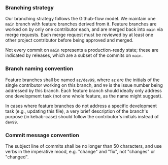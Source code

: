 ### Branching strategy
Our branching strategy follows the Github-flow model. We maintain one `main` branch with feature branches derived from it. Feature branches are worked on by only one contributor each, and are merged back into `main` via merge requests. Each merge request must be reviewed by at least one other project contributor before being approved and merged.

Not every commit on `main` represents a production-ready state; these are indicated by releases, which are a subset of the commits on `main`.

### Branch naming convention
Feature branches shall be named `az/dev99`, where `az` are the initials of the single contributor working on this branch, and `99` is the issue number being addressed by this branch. Each feature branch should ideally only address one development task (not one whole feature, as the name might suggest).

In cases where feature branches do not address a specific development task (e.g., updating this file), a very brief description of the branch's purpose (in kebab-case) should follow the contributor's initials instead of `dev99`.

### Commit message convention
The subject line of commits shall be no longer than 50 characters, and use verbs in the imperative mood, e.g. "change" and "fix", not "changes" or "changed".

